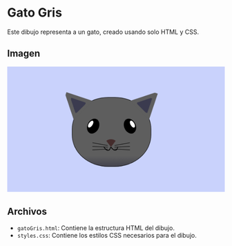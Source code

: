 # Gato Gris

Este dibujo representa a un gato, creado usando solo HTML y CSS.

## Imagen

![GatoGris](img.png)

## Archivos

- `gatoGris.html`: Contiene la estructura HTML del dibujo.
- `styles.css`: Contiene los estilos CSS necesarios para el dibujo.
